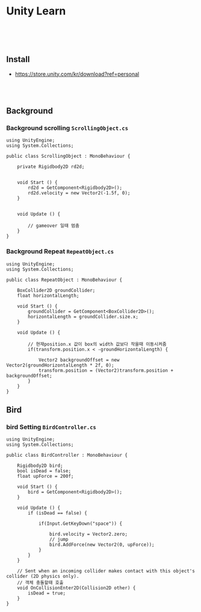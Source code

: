 # Unity Learn

<br/>
<br/>
<br/>

## Install
* https://store.unity.com/kr/download?ref=personal

<br/>
<br/>


## Background


### Background scrolling `ScrollingObject.cs`

```
using UnityEngine;
using System.Collections;

public class ScrollingObject : MonoBehaviour {

	private Rigidbody2D rd2d;


	void Start () {
		rd2d = GetComponent<Rigidbody2D>();
		rd2d.velocity = new Vector2(-1.5f, 0);
	}


	void Update () {
	
		// gameover 일때 멈춤
	}
}

```

### Background Repeat `RepeatObject.cs`

```
using UnityEngine;
using System.Collections;

public class RepeatObject : MonoBehaviour {

	BoxCollider2D groundCollider;
	float horizontalLength;
	
	void Start () {
		groundCollider = GetComponent<BoxCollider2D>();
		horizontalLength = groundCollider.size.x;
	}
	
	void Update () {
		
		// 현재position.x 값이 box의 width 값보다 작을때 이동시켜줌
		if(transform.position.x < -groundHorizontalLength) {

			Vector2 backgroundOffset = new Vector2(groundHorizontalLength * 2f, 0);
			transform.position = (Vector2)transform.position + backgroundOffset;
		}
	}
}
```



## Bird


### bird Setting `BirdController.cs`

```
using UnityEngine;
using System.Collections;

public class BirdController : MonoBehaviour {

	Rigidbody2D bird;
	bool isDead = false;
	float upForce = 200f;

	void Start () {
		bird = GetComponent<Rigidbody2D>();
	}
	
	void Update () {
		if (isDead == false) {

			if(Input.GetKeyDown("space")) {

				bird.velocity = Vector2.zero;
				// jump
				bird.AddForce(new Vector2(0, upForce));
			}
		}
	}

	// Sent when an incoming collider makes contact with this object's collider (2D physics only).
	// 객체 충돌할때 호출
	void OnCollisionEnter2D(Collision2D other) {
		isDead = true;
	}
}
```




